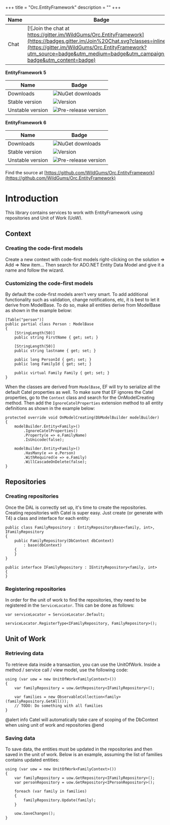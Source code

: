+++
title = "Orc.EntityFramework" 
description = ""
+++

Name|Badge
---|---
Chat|[![Join the chat at https://gitter.im/WildGums/Orc.EntityFramework](https://badges.gitter.im/Join%20Chat.svg?classes=inline)](https://gitter.im/WildGums/Orc.EntityFramework?utm_source=badge&utm_medium=badge&utm_campaign=pr-badge&utm_content=badge)

**EntityFramework 5**

Name|Badge
---|---
Downloads|![NuGet downloads](https://img.shields.io/nuget/dt/orc.entityframework5.svg?classes=inline)
Stable version|![Version](https://img.shields.io/nuget/v/orc.entityframework5.svg?classes=inline)
Unstable version|![Pre-release version](https://img.shields.io/nuget/vpre/orc.entityframework5.svg?classes=inline)

**EntityFramework 6**

Name|Badge
---|---
Downloads|![NuGet downloads](https://img.shields.io/nuget/dt/orc.entityframework6.svg?classes=inline)
Stable version|![Version](https://img.shields.io/nuget/v/orc.entityframework6.svg?classes=inline)
Unstable version|![Pre-release version](https://img.shields.io/nuget/vpre/orc.entityframework6.svg?classes=inline)

Find the source at [https://github.com/WildGums/Orc.EntityFramework](https://github.com/WildGums/Orc.EntityFramework)

# Introduction

This library contains services to work with EntityFramework using repositories and Unit of Work (UoW).

## Context

### Creating the code-first models

Create a new context with code-first models right-clicking on the solution => Add => New item... Then search for ADO.NET Entity Data Model and give it a name and follow the wizard.

### Customizing the code-first models

By default the code-first models aren't very smart. To add additional functionality such as validation, change notifications, etc, it is best to let it derive from ModelBase. To do so, make all entities derive from ModelBase as shown in the example below:

```
[Table("person")]
public partial class Person : ModelBase
{
	[StringLength(50)]
	public string FirstName { get; set; }
 
	[StringLength(50)]
	public string lastname { get; set; }
 
	public long PersonId { get; set; }
	public long FamilyId { get; set; }
 
	public virtual Family Family { get; set; }
}
```

When the classes are derived from `ModelBase`, EF will try to serialize all the default Catel properties as well. To make sure that EF ignores the Catel properties, go to the `Context` class and search for the OnModelCreating method. Then add the `IgnoreCatelProperties` extension method to all entity definitions as shown in the example below:

```
protected override void OnModelCreating(DbModelBuilder modelBuilder)
{
	modelBuilder.Entity<Family>()
		.IgnoreCatelProperties()
		.Property(e => e.FamilyName)
		.IsUnicode(false);
 
	modelBuilder.Entity<Family>()
		.HasMany(e => e.Person)
		.WithRequired(e => e.Family)
		.WillCascadeOnDelete(false);
}
```

## Repositories

### Creating repositories

Once the DAL is correctly set up, it's time to create the repositories. Creating repositories with Catel is super easy. Just create (or generate with T4) a class and interface for each entity:

```
public class FamilyRepository : EntityRepositoryBase<family, int>, IFamilyRepository
{
	public FamilyRepository(DbContext dbContext) 
		: base(dbContext)
	{
	}
}
 
public interface IFamilyRepository : IEntityRepository<family, int>
{
}
```

### Registering repositories

In order for the unit of work to find the repositories, they need to be registered in the `ServiceLocator`. This can be done as follows:

```
var serviceLocator = ServiceLocator.Default;
 
serviceLocator.RegisterType<IFamilyRepository, FamilyRepository>();
```

## Unit of Work

### Retrieving data

To retrieve data inside a transaction, you can use the UnitOfWork. Inside a method / service call / view model, use the following code:

```
using (var uow = new UnitOfWork<FamilyContext>())
{
	var familyRepository = uow.GetRepository<IFamilyRepository>();
 
	var families = new ObservableCollection<family>(familyRepository.GetAll());
	// TODO: Do something with all families
}
```

@alert info
Catel will automatically take care of scoping of the DbContext when using unit of work and  repositories
@end

### Saving data

To save data, the entities must be updated in the repositories and then saved in the unit of work. Below is an example, assuming the list of families contains updated entities:

```
using (var uow = new UnitOfWork<FamilyContext>())
{
	var familyRepository = uow.GetRepository<IFamilyRepository>();
	var personRepository = uow.GetRepository<IPersonRepository>();

	foreach (var family in families)
	{
		familyRepository.Update(family);
	}

	uow.SaveChanges();
}
```
